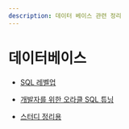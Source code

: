 ```yaml
---
description: 데이터 베이스 관련 정리
---
```


# 데이터베이스

- [SQL 레벨업](sql_levelup/README.md)

- [개발자를 위한 오라클 SQL 튜닝](tune/README.md)

- [스터디 정리용](easy_db/2021-07-17-db-toc.md)
